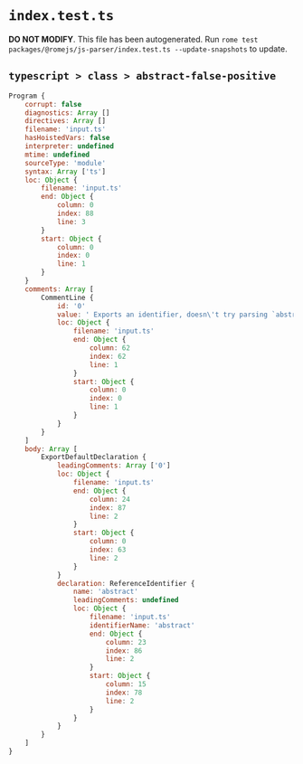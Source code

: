 # `index.test.ts`

**DO NOT MODIFY**. This file has been autogenerated. Run `rome test packages/@romejs/js-parser/index.test.ts --update-snapshots` to update.

## `typescript > class > abstract-false-positive`

```javascript
Program {
	corrupt: false
	diagnostics: Array []
	directives: Array []
	filename: 'input.ts'
	hasHoistedVars: false
	interpreter: undefined
	mtime: undefined
	sourceType: 'module'
	syntax: Array ['ts']
	loc: Object {
		filename: 'input.ts'
		end: Object {
			column: 0
			index: 88
			line: 3
		}
		start: Object {
			column: 0
			index: 0
			line: 1
		}
	}
	comments: Array [
		CommentLine {
			id: '0'
			value: ' Exports an identifier, doesn\'t try parsing `abstract class`'
			loc: Object {
				filename: 'input.ts'
				end: Object {
					column: 62
					index: 62
					line: 1
				}
				start: Object {
					column: 0
					index: 0
					line: 1
				}
			}
		}
	]
	body: Array [
		ExportDefaultDeclaration {
			leadingComments: Array ['0']
			loc: Object {
				filename: 'input.ts'
				end: Object {
					column: 24
					index: 87
					line: 2
				}
				start: Object {
					column: 0
					index: 63
					line: 2
				}
			}
			declaration: ReferenceIdentifier {
				name: 'abstract'
				leadingComments: undefined
				loc: Object {
					filename: 'input.ts'
					identifierName: 'abstract'
					end: Object {
						column: 23
						index: 86
						line: 2
					}
					start: Object {
						column: 15
						index: 78
						line: 2
					}
				}
			}
		}
	]
}
```
